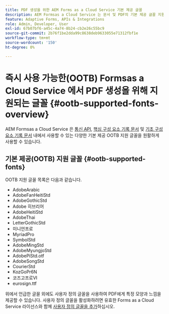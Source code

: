 ```yaml
---
title: PDF 생성을 위한 AEM Forms as a Cloud Service 기본 제공 글꼴
description: AEM Formsas a Cloud Service 는 문서 및 PDF의 기본 제공 글꼴 지원
feature: Adaptive Forms, APIs & Integrations
role: Admin, Developer, User
exl-id: 67b07bf6-a45c-4a74-8b24-cb2e26c55bc9
source-git-commit: 2b76f1be2dda99c8638deb9633055e71312fbf1e
workflow-type: tm+mt
source-wordcount: '150'
ht-degree: 0%

---
```


# 즉시 사용 가능한(OOTB) Formsas a Cloud Service 에서 PDF 생성을 위해 지원되는 글꼴  {#ootb-supported-fonts-overview}

AEM Formsas a Cloud Service 은 [통신 API](/help/forms/aem-forms-cloud-service-communications-introduction.md), [핵심 구성 요소 기록 문서](/help/forms/generate-document-of-record-core-components.md#customize-the-branding-information-in-document-of-record) 및 [기초 구성 요소 기록 문서](/help/forms/generate-document-of-record-for-non-xfa-based-adaptive-forms.md#customize-the-branding-information-in-document-of-record) 내에서 사용할 수 있는 다양한 기본 제공 OOTB 지원 글꼴을 원활하게 사용할 수 있습니다.

<!--

AEM Forms as a Cloud Service offers various built-in fonts that can be seamlessly used within a Document of Record and PDF files for any file formats to generate PDF documents. Additionally, you can use supported fonts or custom fonts to give the PDFs a specific look and feel. The OOTB supported fonts are:

AEM Forms offers various OOTB supported fonts that can be seamlessly used within a Document of Recordhttps://experienceleague.adobe.com/en/docs/experience-manager-cloud-service/content/forms/adaptive-forms-authoring/authoring-adaptive-forms-foundation-components/generate-document-of-record-for-non-xfa-based-adaptive-forms] and communication APIs[]. The OOTB supported fonts are available for PDF generation in Forms as a Cloud Service for any use cases such as:

* To combine a template (XFA or PDF) with customer data (XML) to generate documents in various formats ([Click to know more](https://experienceleague.adobe.com/en/docs/experience-manager-cloud-service/content/forms/using-communications/aem-forms-cloud-service-communications-introduction#document-generation)).

* To manipulate the PDFs by combining, rearranging, or merging PDF or XDP files ([Click to know more](https://experienceleague.adobe.com/en/docs/experience-manager-cloud-service/content/forms/using-communications/aem-forms-cloud-service-communications-introduction#document-manipulation)).

* To generate Document of Record to archive AEM forms and content together in PDF format ([Click to know more](https://experienceleague.adobe.com/en/docs/experience-manager-cloud-service/content/forms/adaptive-forms-authoring/authoring-adaptive-forms-foundation-components/generate-document-of-record-for-non-xfa-based-adaptive-forms)).
-->

## 기본 제공(OOTB) 지원 글꼴 {#ootb-supported-fonts}

OOTB 지원 글꼴 목록은 다음과 같습니다.

* AdobeArabic
* AdobeFanHeitiStd
* AdobeGothicStd
* Adobe 히브리어
* AdobeHeitiStd
* AdobeThai
* LetterGothicStd
* 미니언프로
* MyriadPro
* SymbolStd
* AdobeMingStd
* AdobeMyungjoStd
* AdobePiStd.otf
* AdobeSongStd
* CourierStd
* KozGoPr6N
* 코즈고프로VI
* eurosign.ttf


위에서 언급한 글꼴 외에도 사용자 정의 글꼴을 사용하여 PDF에게 특정 모양과 느낌을 제공할 수 있습니다. 사용자 정의 글꼴을 활성화하려면 유효한 Forms as a Cloud Service 라이선스와 함께 [사용자 정의 글꼴을 추가](/help/forms/use-custom-fonts.md)하십시오.

